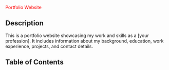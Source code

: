 <span style="color: red">Portfolio Website</span>
## Description

This is a portfolio website showcasing my work and skills as a [your profession]. It includes information about my background, education, work experience, projects, and contact details.

## Table of Contents

